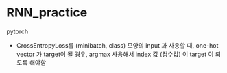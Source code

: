 # RNN_practice

pytorch 

- CrossEntropyLoss를 (minibatch, class) 모양의 input 과 사용할 때, one-hot vector 가 target이 될 경우, argmax 사용해서 index 값 (정수값) 이 target 이 되도록 해야함
